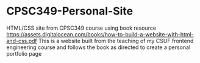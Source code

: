 # CPSC349-Personal-Site
HTML/CSS site from CPSC349 course using book resource https://assets.digitalocean.com/books/how-to-build-a-website-with-html-and-css.pdf
This is a website built from the teaching of my CSUF frontend engineering course and follows the book as directed to create a personal portfolio page 
